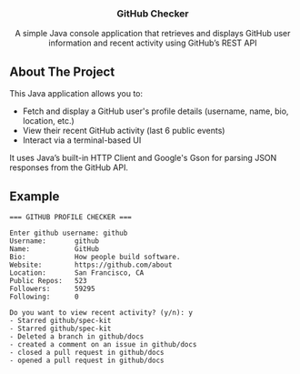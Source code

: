 <h3 align="center">GitHub Checker</h3>
<p align="center">A simple Java console application that retrieves and displays GitHub user information and recent activity using GitHub’s REST API</p>

## About The Project

This Java application allows you to:

- Fetch and display a GitHub user's profile details (username, name, bio, location, etc.)
- View their recent GitHub activity (last 6 public events)
- Interact via a terminal-based UI

It uses Java’s built-in HTTP Client and Google's Gson for parsing JSON responses from the GitHub API.

## Example

```
=== GITHUB PROFILE CHECKER ===

Enter github username: github
Username:       github
Name:           GitHub
Bio:            How people build software.
Website:        https://github.com/about
Location:       San Francisco, CA
Public Repos:   523
Followers:      59295
Following:      0

Do you want to view recent activity? (y/n): y
- Starred github/spec-kit
- Starred github/spec-kit
- Deleted a branch in github/docs
- created a comment on an issue in github/docs
- closed a pull request in github/docs
- opened a pull request in github/docs
```
